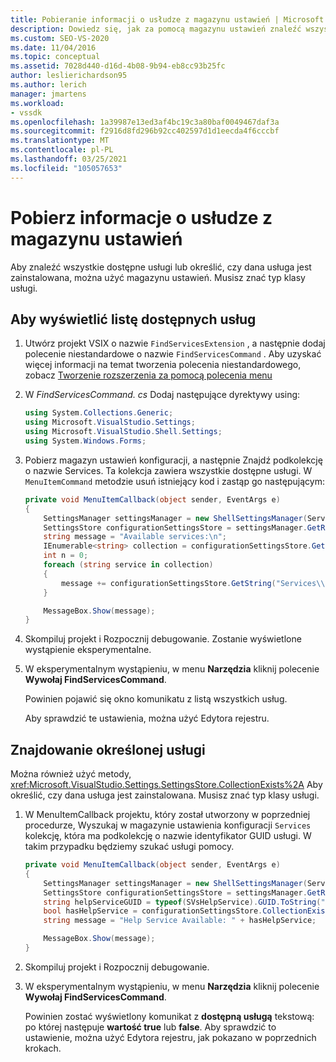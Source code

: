 ```yaml
---
title: Pobieranie informacji o usłudze z magazynu ustawień | Microsoft Docs
description: Dowiedz się, jak za pomocą magazynu ustawień znaleźć wszystkie dostępne usługi lub określić, czy dana usługa jest zainstalowana.
ms.custom: SEO-VS-2020
ms.date: 11/04/2016
ms.topic: conceptual
ms.assetid: 7028d440-d16d-4b08-9b94-eb8cc93b25fc
author: leslierichardson95
ms.author: lerich
manager: jmartens
ms.workload:
- vssdk
ms.openlocfilehash: 1a39987e13ed3af4bc19c3a80baf0049467daf3a
ms.sourcegitcommit: f2916d8fd296b92cc402597d1d1eecda4f6cccbf
ms.translationtype: MT
ms.contentlocale: pl-PL
ms.lasthandoff: 03/25/2021
ms.locfileid: "105057653"
---
```

# <a name="get-service-information-from-the-settings-store"></a>Pobierz informacje o usłudze z magazynu ustawień
Aby znaleźć wszystkie dostępne usługi lub określić, czy dana usługa jest zainstalowana, można użyć magazynu ustawień. Musisz znać typ klasy usługi.

## <a name="to-list-the-available-services"></a>Aby wyświetlić listę dostępnych usług

1. Utwórz projekt VSIX o nazwie `FindServicesExtension` , a następnie dodaj polecenie niestandardowe o nazwie `FindServicesCommand` . Aby uzyskać więcej informacji na temat tworzenia polecenia niestandardowego, zobacz [Tworzenie rozszerzenia za pomocą polecenia menu](../extensibility/creating-an-extension-with-a-menu-command.md)

2. W *FindServicesCommand. cs* Dodaj następujące dyrektywy using:

    ```csharp
    using System.Collections.Generic;
    using Microsoft.VisualStudio.Settings;
    using Microsoft.VisualStudio.Shell.Settings;
    using System.Windows.Forms;
    ```

3. Pobierz magazyn ustawień konfiguracji, a następnie Znajdź podkolekcję o nazwie Services. Ta kolekcja zawiera wszystkie dostępne usługi. W `MenuItemCommand` metodzie usuń istniejący kod i zastąp go następującym:

    ```csharp
    private void MenuItemCallback(object sender, EventArgs e)
    {
        SettingsManager settingsManager = new ShellSettingsManager(ServiceProvider);
        SettingsStore configurationSettingsStore = settingsManager.GetReadOnlySettingsStore(SettingsScope.Configuration);
        string message = "Available services:\n";
        IEnumerable<string> collection = configurationSettingsStore.GetSubCollectionNames("Services");
        int n = 0;
        foreach (string service in collection)
        {
            message += configurationSettingsStore.GetString("Services\\" + service, "Name", "Unknown") + "\n";
        }

        MessageBox.Show(message);
    }
    ```

4. Skompiluj projekt i Rozpocznij debugowanie. Zostanie wyświetlone wystąpienie eksperymentalne.

5. W eksperymentalnym wystąpieniu, w menu **Narzędzia** kliknij polecenie **Wywołaj FindServicesCommand**.

     Powinien pojawić się okno komunikatu z listą wszystkich usług.

     Aby sprawdzić te ustawienia, można użyć Edytora rejestru.

## <a name="find-a-specific-service"></a>Znajdowanie określonej usługi
 Można również użyć metody, <xref:Microsoft.VisualStudio.Settings.SettingsStore.CollectionExists%2A> Aby określić, czy dana usługa jest zainstalowana. Musisz znać typ klasy usługi.

1. W MenuItemCallback projektu, który został utworzony w poprzedniej procedurze, Wyszukaj w magazynie ustawienia konfiguracji `Services` kolekcję, która ma podkolekcję o nazwie identyfikator GUID usługi. W takim przypadku będziemy szukać usługi pomocy.

    ```csharp
    private void MenuItemCallback(object sender, EventArgs e)
    {
        SettingsManager settingsManager = new ShellSettingsManager(ServiceProvider);
        SettingsStore configurationSettingsStore = settingsManager.GetReadOnlySettingsStore(SettingsScope.Configuration);
        string helpServiceGUID = typeof(SVsHelpService).GUID.ToString("B").ToUpper();
        bool hasHelpService = configurationSettingsStore.CollectionExists("Services\\" + helpServiceGUID);
        string message = "Help Service Available: " + hasHelpService;

        MessageBox.Show(message);
    }
    ```

2. Skompiluj projekt i Rozpocznij debugowanie.

3. W eksperymentalnym wystąpieniu, w menu **Narzędzia** kliknij polecenie **Wywołaj FindServicesCommand**.

     Powinien zostać wyświetlony komunikat z **dostępną usługą**  tekstową: po której następuje **wartość true** lub **false**. Aby sprawdzić to ustawienie, można użyć Edytora rejestru, jak pokazano w poprzednich krokach.
